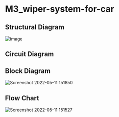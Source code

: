 # M3_wiper-system-for-car

## Structural Diagram
![image](https://user-images.githubusercontent.com/102678112/167782772-24d774f1-a923-49f2-9fd7-17ac3e11f276.png)

## Circuit Diagram 

## Block Diagram
![Screenshot 2022-05-11 151850](https://user-images.githubusercontent.com/102678112/167821983-2b7912ca-377e-465f-b4d3-66c1d0bdda04.png)


## Flow Chart
![Screenshot 2022-05-11 151527](https://user-images.githubusercontent.com/102678112/167821169-4e4573ab-eaad-4d7b-a583-3ea9ade98fe0.png)
